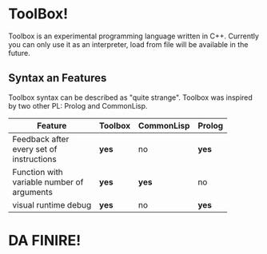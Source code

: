 # ToolBox!

Toolbox is an experimental programming language written in C++. Currently you can only use it as an interpreter, load from file will be available in the future.

## Syntax an Features

Toolbox syntax can be described as "quite strange". Toolbox was inspired by two other PL: Prolog and CommonLisp.

| Feature | Toolbox | CommonLisp | Prolog |
|--|--|--|--|
| Feedback after<br/>every set of <br/>instructions | **yes** | no | **yes** |
|Function with <br/> variable number of <br/> arguments |**yes**|**yes**|no|
|visual runtime debug |**yes**|no|**yes**|

# DA FINIRE!
